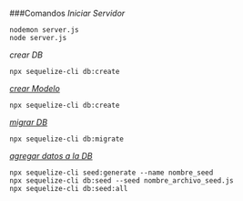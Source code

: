 ###Comandos
*Iniciar Servidor*
```
nodemon server.js
node server.js
```
*crear DB*
```
npx sequelize-cli db:create
```
*[crear Modelo](https://sequelize.org/docs/v6/other-topics/migrations/#creating-the-first-model-and-migration)*
```
npx sequelize-cli db:create
```
*[migrar DB](https://sequelize.org/docs/v6/other-topics/migrations/#running-migrations)*
```
npx sequelize-cli db:migrate
```
*[agregar datos a la DB](https://sequelize.org/docs/v6/other-topics/migrations/#undoing-migrations)*
```
npx sequelize-cli seed:generate --name nombre_seed
npx sequelize-cli db:seed --seed nombre_archivo_seed.js
npx sequelize-cli db:seed:all
```